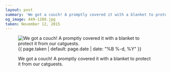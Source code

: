 ```yaml
---
layout: post
summary: 'We got a couch! A promptly covered it with a blanket to protect it from our catguests.'
og_image: 449-1280.jpg
taken: November 12, 2015
---
```


<figure class="post">
<img alt="We got a couch! A promptly covered it with a blanket to protect it from our catguests." sizes="(min-width: 700px) 50vw, calc(100vw - 2rem)" src="{{ site.assets_url }}/449-640.jpg" srcset="{{ site.assets_url }}/449-1280.jpg 1280w, {{ site.assets_url }}/449-960.jpg 960w, {{ site.assets_url }}/449-640.jpg 640w, {{ site.assets_url }}/449-320.jpg 320w"/>
<figcaption>
<time>{{ page.taken | default: page.date | date: "%B %-d, %Y" }}</time>
<p>We got a couch! A promptly covered it with a blanket to protect it from our catguests.</p>
</figcaption>
</figure>
